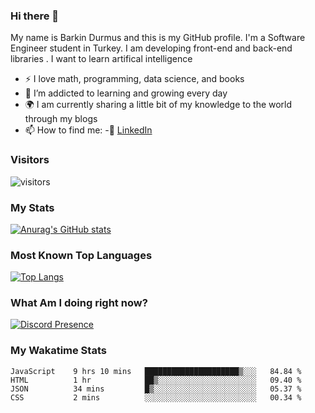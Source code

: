 ### Hi there 👋

My name is Barkin Durmus and this is my GitHub profile. I'm a Software Engineer student in Turkey. I am developing front-end and back-end libraries . I want to learn artifical intelligence

- :zap: I love math, programming, data science, and books
- 🌱 I’m addicted to learning and growing every day
- :earth_africa: I am currently sharing a little bit of my knowledge to the world through my blogs
- 📫 How to find me: 
 -:office: [LinkedIn](https://www.linkedin.com/in/barkin-durmus-84b55517b/)
  











### Visitors








![visitors](https://visitor-badge.glitch.me/badge?page_id=page.id) 












### My Stats




[![Anurag's GitHub stats](https://github-readme-stats.vercel.app/api?username=developerbarkinez)](https://github.com/anuraghazra/github-readme-stats)






### Most Known Top Languages




[![Top Langs](https://github-readme-stats.vercel.app/api/top-langs/?username=developerbarkinez)](https://github.com/anuraghazra/github-readme-stats)




### What Am I doing right now?







[![Discord Presence](https://lanyard-profile-readme.vercel.app/api/849899112677769276)](https://discord.com/users/849899112677769276)



### My Wakatime Stats

<!--START_SECTION:waka-->
```text
JavaScript    9 hrs 10 mins   █████████████████████▒░░░   84.84 % 
HTML          1 hr            ██▒░░░░░░░░░░░░░░░░░░░░░░   09.40 % 
JSON          34 mins         █▒░░░░░░░░░░░░░░░░░░░░░░░   05.37 % 
CSS           2 mins          ░░░░░░░░░░░░░░░░░░░░░░░░░   00.34 % 
```
<!--END_SECTION:waka-->




